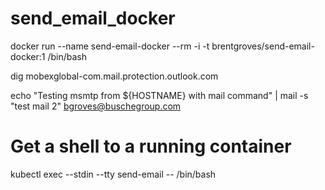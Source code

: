 # send_email_docker
docker run --name send-email-docker --rm -i -t brentgroves/send-email-docker:1 /bin/bash

dig mobexglobal-com.mail.protection.outlook.com

echo "Testing msmtp from ${HOSTNAME} with mail command" | mail -s "test mail 2" bgroves@buschegroup.com

# Get a shell to a running container
kubectl exec --stdin --tty send-email -- /bin/bash
